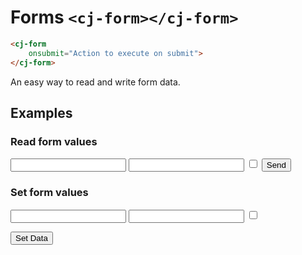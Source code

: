 # Forms `<cj-form></cj-form>`

```html
<cj-form
    onsubmit="Action to execute on submit">
</cj-form>

```


An easy way to read and write form data.


## Examples

### Read form values

<cj-highlight>
<div id="formData1"></div>
<cj-form onsubmit="ce.any('formData1').innerText = JSON.stringify(this.data)">
    <form>
        <input type="text" name="name1">
        <input type="text" name="name2">
        <input type="checkbox" name="check1" value="yess">
        <button type="submit">Send</button>
    </form>
</cj-form>
</cj-highlight>

### Set form values

<cj-highlight>
<cj-form id="set_form_1">
    <form>
        <input type="text" name="name1">
        <input type="text" name="name2">
        <input type="checkbox" name="check1" value="yess">
    </form>
</cj-form>
<button onclick="ce.form('set_form_1').data = {name1: 'some value', check1: 'yess'}">Set Data</button>
</cj-highlight>
